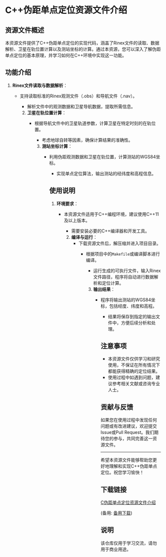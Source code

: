 # C++伪距单点定位资源文件介绍

## 资源文件概述

本资源文件提供了C++伪距单点定位的实现代码，涵盖了Rinex文件的读取、数据解析、卫星在轨位置计算以及测站坐标的计算。通过本资源，您可以深入了解伪距单点定位的基本原理，并学习如何在C++环境中实现这一功能。

## 功能介绍

1. **Rinex文件读取与数据解析**：
   - 支持读取标准的Rinex观测文件（.obs）和导航文件（.nav）。
      - 解析文件中的观测数据和卫星导航数据，提取所需信息。

      2. **卫星在轨位置计算**：
         - 根据导航文件中的卫星轨道参数，计算卫星在特定时刻的在轨位置。
            - 考虑地球自转等因素，确保计算结果的准确性。

            3. **测站坐标计算**：
               - 利用伪距观测数据和卫星在轨位置，计算测站的WGS84坐标。
                  - 实现单点定位算法，输出测站的经纬度和高程信息。

                  ## 使用说明

                  1. **环境要求**：
                     - 本资源文件适用于C++编程环境，建议使用C++11及以上版本。
                        - 需要安装必要的C++编译器和开发工具。

                        2. **编译与运行**：
                           - 下载资源文件后，解压缩并进入项目目录。
                              - 根据项目中的`Makefile`或编译脚本进行编译。
                                 - 运行生成的可执行文件，输入Rinex文件路径，程序将自动进行数据解析和定位计算。

                                 3. **输出结果**：
                                    - 程序将输出测站的WGS84坐标，包括经度、纬度和高程。
                                       - 结果将保存到指定的输出文件中，方便后续分析和处理。

                                       ## 注意事项

                                       - 本资源文件仅供学习和研究使用，不保证在所有情况下都能获得精确的定位结果。
                                       - 使用过程中如遇到问题，建议参考相关文献或咨询专业人士。

                                       ## 贡献与反馈

                                       如果您在使用过程中发现任何问题或有改进建议，欢迎提交Issue或Pull Request。我们期待您的参与，共同完善这一资源文件。

                                       ---

                                       希望本资源文件能够帮助您更好地理解和实现C++伪距单点定位。祝您学习愉快！

                                       ## 下载链接
                                       [C伪距单点定位资源文件介绍](https://pan.quark.cn/s/ec242172e888) 

                                       (备用: [备用下载](https://pan.baidu.com/s/1BBXoI8BONZtTZaYIdjMKPw?pwd=1234))

                                       ## 说明

                                       该仓库仅用于学习交流，请勿用于商业用途。
